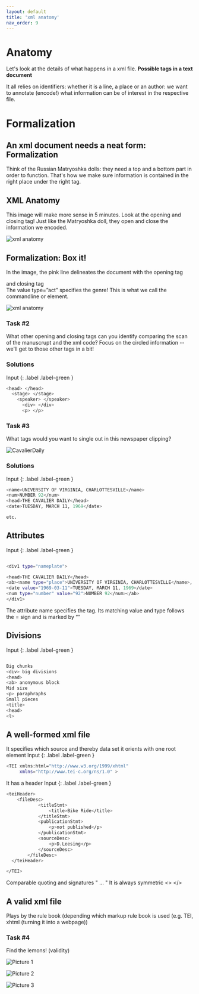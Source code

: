 ```yaml
---
layout: default
title: 'xml anatomy'
nav_order: 9
---
```

# Anatomy

Let's look at the details of what happens in a xml file.
**Possible tags in a text document**

It all relies on identifiers: whether it is a line, a place or an author: we want to annotate (encode!) what information can be of interest in the respective file.

# Formalization
## **An xml document needs a neat form: Formalization**
Think of the Russian Matryoshka dolls: they need a top and a bottom part in order to function. That's how we make sure information is contained in the right place under the right tag.


## **XML Anatomy**
This image will make more sense in 5 minutes. Look at the opening and closing tag! Just like the Matryoshka doll, they open and close the information we encoded.

![xml anatomy](images/xml-anatomy.png)

## **Formalization: Box it!**
In the image, the  pink line delineates the document with the opening tag <div> and closing tag </div>
The value type=”act” specifies the genre!
This is what we call the commandline or element.
<div type=”act”>
</div>

![xml anatomy](images/Formalization-Stanza.png)

### **Task #2**
What other opening and closing tags can you identify comparing the scan of the manuscrupt and the xml code? Focus on the circled information -- we'll get to those other tags in a bit!


### **Solutions**
Input
{: .label .label-green }
```sh
<head> </head>
  <stage> </stage>
    <speaker> </speaker>
      <div> </div>
      <p> </p>

```




### **Task #3**
What tags would you want to single out in this newspaper clipping?

![CavalierDaily](images/cavalier-daily1.png)

### **Solutions**
Input
{: .label .label-green }
```sh
<name>UNIVERSITY OF VIRGINIA, CHARLOTTESVILLE</name>
<num>NUMBER 92</num>
<head>THE CAVALIER DAILY</head>
<date>TUESDAY, MARCH 11, 1969</date>

etc.
```
## **Attributes**
Input
{: .label .label-green }
```sh

<div1 type="nameplate">

<head>THE CAVALIER DAILY</head>
<ab><name type="place">UNIVERSITY OF VIRGINIA, CHARLOTTESVILLE</name>,
<date value="1969-03-11">TUESDAY, MARCH 11, 1969</date>
<num type="number" value="92">NUMBER 92</num></ab>
</div1>
```
The attribute name specifies the tag. Its matching value and type follows the = sign and is marked by “”

## **Divisions**
Input
{: .label .label-green }
```sh

Big chunks
<div> big divisions
<head>
<ab> anonymous block
Mid size
<p> paraphraphs
Small pieces
<title>
<head>
<l>
```

## **A well-formed xml file**
It specifies which source and thereby data set it orients with one root element
 Input
{: .label .label-green }
```sh
<TEI xmlns:html="http://www.w3.org/1999/xhtml"
     xmlns="http://www.tei-c.org/ns/1.0" >
```

It has a header
  Input
{: .label .label-green }
```sh
<teiHeader>
 	<fileDesc>
            <titleStmt>
                <title>Bike Ride</title>
            </titleStmt>
            <publicationStmt>
                <p>not published</p>
            </publicationStmt>
            <sourceDesc>
                <p>D.Leesing</p>
            </sourceDesc>
        </fileDesc>
  </teiHeader>

</TEI>

```
Comparable quoting and signatures " … "
It is always symmetric <> </>


## **A valid xml file**
Plays by the rule book (depending which markup rule book is used (e.g. TEI, xhtml (turning it into a webpage))

### **Task #4**
Find the lemons! (validity)

![Picture 1](images/lemonmelon1.png "Picture 1")

![Picture 2](images/lemonmelon2.png "Picture 2")

![Picture 3](images/lemonmelon3.png "Picture 3")
